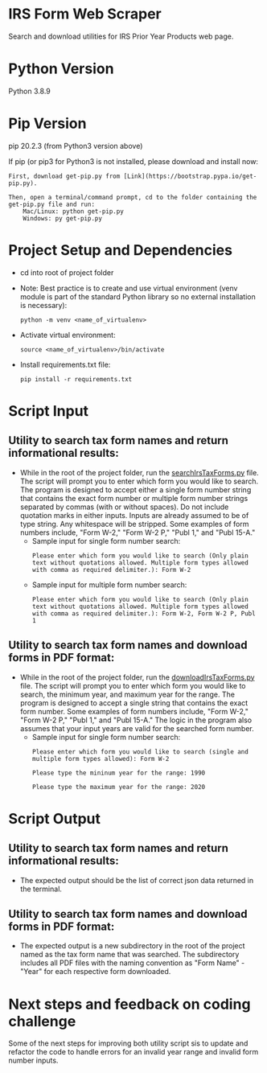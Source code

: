 # IRS Form Web Scraper
Search and download utilities for IRS Prior Year Products web page. 

# Python Version

Python 3.8.9

# Pip Version

pip 20.2.3 (from Python3 version above)

If pip (or pip3 for Python3 is not installed, please download and install now:

    First, download get-pip.py from [Link](https://bootstrap.pypa.io/get-pip.py).

    Then, open a terminal/command prompt, cd to the folder containing the get-pip.py file and run:
        Mac/Linux: python get-pip.py
        Windows: py get-pip.py

# Project Setup and Dependencies

  * cd into root of project folder
  
  * Note: Best practice is to create and use virtual environment (venv module is part of the standard Python library so no external  installation is necessary):
    ```
    python -m venv <name_of_virtualenv>
    ```
  * Activate virtual environment:
      ```
    source <name_of_virtualenv>/bin/activate
    ```

  * Install requirements.txt file:
    ```
    pip install -r requirements.txt 
    ```

# Script Input
  ## Utility to search tax form names and return informational results:
  * While in the root of the project folder, run the [searchIrsTaxForms.py](./searchIrsTaxForms.py) file. The script will prompt you to enter which form you would like to search. The program is designed to accept either a single form number string that contains the exact form number or multiple form number strings separated by commas (with or without spaces). Do not include quotation marks in either inputs. Inputs are already assumed to be of type string. Any whitespace will be stripped. Some examples of form numbers include, "Form W-2," "Form W-2 P," "Publ 1," and "Publ 15-A." 
    * Sample input for single form number search:
      ```
      Please enter which form you would like to search (Only plain text without quotations allowed. Multiple form types allowed with comma as required delimiter.): Form W-2   
      ```
    * Sample input for multiple form number search:
      ```
      Please enter which form you would like to search (Only plain text without quotations allowed. Multiple form types allowed with comma as required delimiter.): Form W-2, Form W-2 P, Publ 1
      ```

  ## Utility to search tax form names and download forms in PDF format:
  * While in the root of the project folder, run the [downloadIrsTaxForms.py](./downloadIrsTaxFormPDFs.py) file. The script will prompt you to enter which form you would like to search, the minimum year, and maximum year for the range. The program is designed to accept a single string that contains the exact form number. Some examples of form numbers include, "Form W-2," "Form W-2 P," "Publ 1," and "Publ 15-A." The logic in the program also assumes that your input years are valid for the searched form number.
    * Sample input for single form number search:
      ```
      Please enter which form you would like to search (single and multiple form types allowed): Form W-2

      Please type the mininum year for the range: 1990

      Please type the maximum year for the range: 2020
      ```


# Script Output
  ## Utility to search tax form names and return informational results:
  * The expected output should be the list of correct json data returned in the terminal.
  
  ## Utility to search tax form names and download forms in PDF format:
  * The expected output is a new subdirectory in the root of the project named as the tax form name that was searched. The subdirectory includes all PDF files with the naming convention as "Form Name" - "Year" for each respective form downloaded.


# Next steps and feedback on coding challenge
Some of the next steps for improving both utility script sis to update and refactor the code to handle errors for an invalid year range and invalid form number inputs.